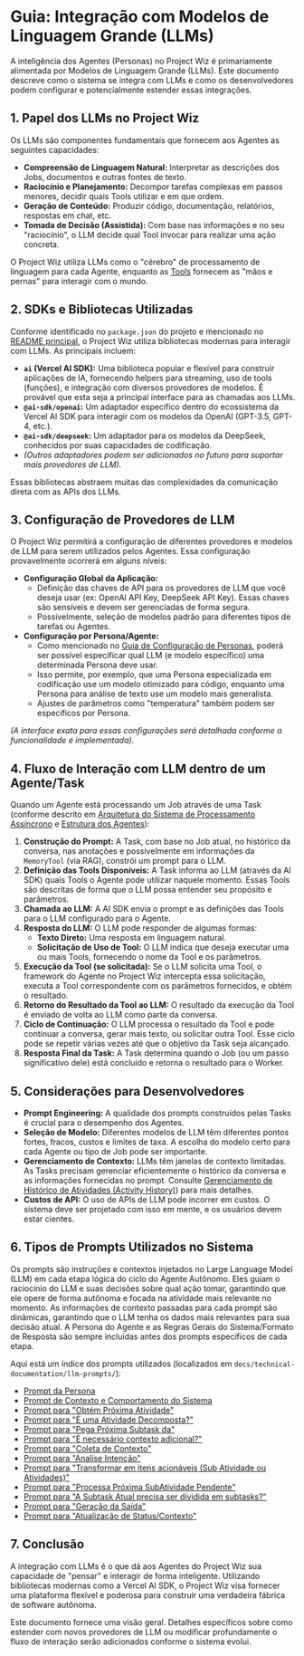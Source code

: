 # Guia: Integração com Modelos de Linguagem Grande (LLMs)

A inteligência dos Agentes (Personas) no Project Wiz é primariamente alimentada por Modelos de Linguagem Grande (LLMs). Este documento descreve como o sistema se integra com LLMs e como os desenvolvedores podem configurar e potencialmente estender essas integrações.

## 1. Papel dos LLMs no Project Wiz

Os LLMs são componentes fundamentais que fornecem aos Agentes as seguintes capacidades:

*   **Compreensão de Linguagem Natural:** Interpretar as descrições dos Jobs, documentos e outras fontes de texto.
*   **Raciocínio e Planejamento:** Decompor tarefas complexas em passos menores, decidir quais Tools utilizar e em que ordem.
*   **Geração de Conteúdo:** Produzir código, documentação, relatórios, respostas em chat, etc.
*   **Tomada de Decisão (Assistida):** Com base nas informações e no seu "raciocínio", o LLM decide qual Tool invocar para realizar uma ação concreta.

O Project Wiz utiliza LLMs como o "cérebro" de processamento de linguagem para cada Agente, enquanto as [Tools](./03-developing-tools.md) fornecem as "mãos e pernas" para interagir com o mundo.

## 2. SDKs e Bibliotecas Utilizadas

Conforme identificado no `package.json` do projeto e mencionado no [README principal](../../README.md#tecnologias-utilizadas), o Project Wiz utiliza bibliotecas modernas para interagir com LLMs. As principais incluem:

*   **`ai` (Vercel AI SDK):** Uma biblioteca popular e flexível para construir aplicações de IA, fornecendo helpers para streaming, uso de tools (funções), e integração com diversos provedores de modelos. É provável que esta seja a principal interface para as chamadas aos LLMs.
*   **`@ai-sdk/openai`:** Um adaptador específico dentro do ecossistema da Vercel AI SDK para interagir com os modelos da OpenAI (GPT-3.5, GPT-4, etc.).
*   **`@ai-sdk/deepseek`:** Um adaptador para os modelos da DeepSeek, conhecidos por suas capacidades de codificação.
*   *(Outros adaptadores podem ser adicionados no futuro para suportar mais provedores de LLM).*

Essas bibliotecas abstraem muitas das complexidades da comunicação direta com as APIs dos LLMs.

## 3. Configuração de Provedores de LLM

O Project Wiz permitirá a configuração de diferentes provedores e modelos de LLM para serem utilizados pelos Agentes. Essa configuração provavelmente ocorrerá em alguns níveis:

*   **Configuração Global da Aplicação:**
    *   Definição das chaves de API para os provedores de LLM que você deseja usar (ex: OpenAI API Key, DeepSeek API Key). Essas chaves são sensíveis e devem ser gerenciadas de forma segura.
    *   Possivelmente, seleção de modelos padrão para diferentes tipos de tarefas ou Agentes.
*   **Configuração por Persona/Agente:**
    *   Como mencionado no [Guia de Configuração de Personas](../user-guide/05-personas-agents.md#3-configurando-uma-persona), poderá ser possível especificar qual LLM (e modelo específico) uma determinada Persona deve usar.
    *   Isso permite, por exemplo, que uma Persona especializada em codificação use um modelo otimizado para código, enquanto uma Persona para análise de texto use um modelo mais generalista.
    *   Ajustes de parâmetros como "temperatura" também podem ser específicos por Persona.

*(A interface exata para essas configurações será detalhada conforme a funcionalidade é implementada).*

## 4. Fluxo de Interação com LLM dentro de um Agente/Task

Quando um Agente está processando um Job através de uma Task (conforme descrito em [Arquitetura do Sistema de Processamento Assíncrono](./01-architecture.md#43-agente) e [Estrutura dos Agentes](./02-agent-framework.md)):

1.  **Construção do Prompt:** A Task, com base no Job atual, no histórico da conversa, nas anotações e possivelmente em informações da `MemoryTool` (via RAG), constrói um prompt para o LLM.
2.  **Definição das Tools Disponíveis:** A Task informa ao LLM (através da AI SDK) quais Tools o Agente pode utilizar naquele momento. Essas Tools são descritas de forma que o LLM possa entender seu propósito e parâmetros.
3.  **Chamada ao LLM:** A AI SDK envia o prompt e as definições das Tools para o LLM configurado para o Agente.
4.  **Resposta do LLM:** O LLM pode responder de algumas formas:
    *   **Texto Direto:** Uma resposta em linguagem natural.
    *   **Solicitação de Uso de Tool:** O LLM indica que deseja executar uma ou mais Tools, fornecendo o nome da Tool e os parâmetros.
5.  **Execução da Tool (se solicitada):** Se o LLM solicita uma Tool, o framework do Agente no Project Wiz intercepta essa solicitação, executa a Tool correspondente com os parâmetros fornecidos, e obtém o resultado.
6.  **Retorno do Resultado da Tool ao LLM:** O resultado da execução da Tool é enviado de volta ao LLM como parte da conversa.
7.  **Ciclo de Continuação:** O LLM processa o resultado da Tool e pode continuar a conversa, gerar mais texto, ou solicitar outra Tool. Esse ciclo pode se repetir várias vezes até que o objetivo da Task seja alcançado.
8.  **Resposta Final da Task:** A Task determina quando o Job (ou um passo significativo dele) está concluído e retorna o resultado para o Worker.

## 5. Considerações para Desenvolvedores

*   **Prompt Engineering:** A qualidade dos prompts construídos pelas Tasks é crucial para o desempenho dos Agentes.
*   **Seleção de Modelo:** Diferentes modelos de LLM têm diferentes pontos fortes, fracos, custos e limites de taxa. A escolha do modelo certo para cada Agente ou tipo de Job pode ser importante.
*   **Gerenciamento de Contexto:** LLMs têm janelas de contexto limitadas. As Tasks precisam gerenciar eficientemente o histórico da conversa e as informações fornecidas no prompt. Consulte [Gerenciamento de Histórico de Atividades (Activity History)](./01-architecture.md#gerenciamento-de-hist-rico-de-atividades-activity-history)) para mais detalhes.
*   **Custos de API:** O uso de APIs de LLM pode incorrer em custos. O sistema deve ser projetado com isso em mente, e os usuários devem estar cientes.

## 6. Tipos de Prompts Utilizados no Sistema

Os prompts são instruções e contextos injetados no Large Language Model (LLM) em cada etapa lógica do ciclo do Agente Autônomo. Eles guiam o raciocínio do LLM e suas decisões sobre qual ação tomar, garantindo que ele opere de forma autônoma e focada na atividade mais relevante no momento. As informações de contexto passadas para cada prompt são dinâmicas, garantindo que o LLM tenha os dados mais relevantes para sua decisão atual. A Persona do Agente e as Regras Gerais do Sistema/Formato de Resposta são sempre incluídas antes dos prompts específicos de cada etapa.

Aqui está um índice dos prompts utilizados (localizados em `docs/technical-documentation/llm-prompts/`):

- [Prompt da Persona](../llm-prompts/prompt-persona.md)
- [Prompt de Contexto e Comportamento do Sistema](../llm-prompts/prompt-contexto-comportamento.md)
- [Prompt para "Obtém Próxima Atividade"](../llm-prompts/prompt-obtem-proxima-atividade.md)
- [Prompt para "É uma Atividade Decomposta?"](../llm-prompts/prompt-atividade-decomposta.md)
- [Prompt para "Pega Próxima Subtask da"](../llm-prompts/prompt-pega-proxima-subtask.md)
- [Prompt para "É necessário contexto adicional?"](../llm-prompts/prompt-contexto-adicional.md)
- [Prompt para "Coleta de Contexto"](../llm-prompts/prompt-coleta-contexto.md)
- [Prompt para "Analise Intenção"](../llm-prompts/prompt-analise-intencao.md)
- [Prompt para "Transformar em itens acionáveis (Sub Atividade ou Atividades)"](../llm-prompts/prompt-transformar-itens-acionaveis.md)
- [Prompt para "Processa Próxima SubAtividade Pendente"](../llm-prompts/prompt-processa-proxima-subatividade.md)
- [Prompt para "A Subtask Atual precisa ser dividida em subtasks?"](../llm-prompts/prompt-subtask-precisa-dividir.md)
- [Prompt para "Geração da Saída"](../llm-prompts/prompt-geracao-saida.md)
- [Prompt para "Atualização de Status/Contexto"](../llm-prompts/prompt-atualizacao-status-contexto.md)

## 7. Conclusão

A integração com LLMs é o que dá aos Agentes do Project Wiz sua capacidade de "pensar" e interagir de forma inteligente. Utilizando bibliotecas modernas como a Vercel AI SDK, o Project Wiz visa fornecer uma plataforma flexível e poderosa para construir uma verdadeira fábrica de software autônoma.

Este documento fornece uma visão geral. Detalhes específicos sobre como estender com novos provedores de LLM ou modificar profundamente o fluxo de interação serão adicionados conforme o sistema evolui.
